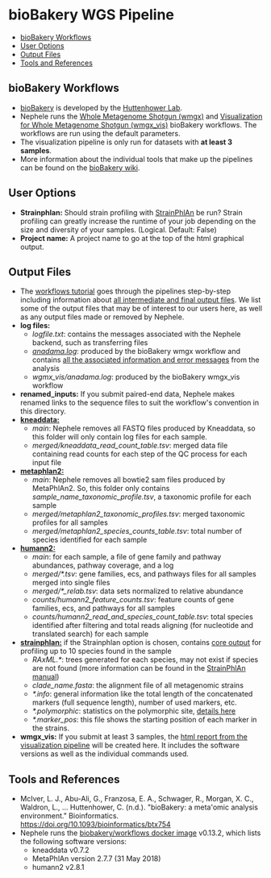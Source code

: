 bioBakery WGS Pipeline
================

-   [bioBakery Workflows](#biobakery-workflows)
-   [User Options](#user-options)
-   [Output Files](#output-files)
-   [Tools and References](#tools-and-references)

bioBakery Workflows
-------------------

-   [bioBakery](http://huttenhower.sph.harvard.edu/biobakery_workflows) is developed by the [Huttenhower Lab](http://huttenhower.sph.harvard.edu).
-   Nephele runs the [Whole Metagenome Shotgun (wmgx)](https://github.com/biobakery/biobakery_workflows#whole-metagenome-shotgun-wmgx) and [Visualization for Whole Metagenome Shotgun (wmgx\_vis)](https://github.com/biobakery/biobakery_workflows#visualization-for-whole-metagenome-shotgun-wmgx_vis) bioBakery workflows. The workflows are run using the default parameters.
-   The visualization pipeline is only run for datasets with **at least 3 samples**.
-   More information about the individual tools that make up the pipelines can be found on the [bioBakery wiki](http://huttenhower.sph.harvard.edu/biobakery_workflows).

User Options
------------

-   **Strainphlan:** Should strain profiling with [StrainPhlAn](http://segatalab.cibio.unitn.it/tools/strainphlan/) be run? Strain profiling can greatly increase the runtime of your job depending on the size and diversity of your samples. (Logical. Default: False)
-   **Project name:** A project name to go at the top of the html graphical output.

Output Files
------------

-   The [workflows tutorial](https://bitbucket.org/biobakery/biobakery/wiki/biobakery_workflows) goes through the pipelines step-by-step including information about [all intermediate and final output files](https://bitbucket.org/biobakery/biobakery/wiki/biobakery_workflows#rst-header-output-files). We list some of the output files that may be of interest to our users here, as well as any output files made or removed by Nephele.
-   **log files:**
    -   *logfile.txt*: contains the messages associated with the Nephele backend, such as transferring files
    -   [*anadama.log*](https://bitbucket.org/biobakery/biobakery/wiki/biobakery_workflows#rst-header-log-file): produced by the bioBakery wmgx workflow and contains [all the associated information and error messages](https://bitbucket.org/biobakery/biobakery/wiki/biobakery_workflows#rst-header-standard-output) from the analysis
    -   *wgmx\_vis/anadama.log*: produced by the bioBakery wmgx\_vis workflow
-   **renamed\_inputs:** If you submit paired-end data, Nephele makes renamed links to the sequence files to suit the workflow's convention in this directory.
-   [**kneaddata:**](https://bitbucket.org/biobakery/biobakery/wiki/biobakery_workflows#rst-header-quality-control-data)
    -   *main*: Nephele removes all FASTQ files produced by Kneaddata, so this folder will only contain log files for each sample.
    -   *merged/kneaddata\_read\_count\_table.tsv*: merged data file containing read counts for each step of the QC process for each input file
-   [**metaphlan2:**](https://bitbucket.org/biobakery/biobakery/wiki/biobakery_workflows#rst-header-taxonomic-profiling-data)
    -   *main*: Nephele removes all bowtie2 sam files produced by MetaPhlAn2. So, this folder only contains *sample\_name\_taxonomic\_profile.tsv*, a taxonomic profile for each sample
    -   *merged/metaphlan2\_taxonomic\_profiles.tsv*: merged taxonomic profiles for all samples
    -   *merged/metaphlan2\_species\_counts\_table.tsv*: total number of species identified for each sample
-   [**humann2:**](https://bitbucket.org/biobakery/biobakery/wiki/biobakery_workflows#rst-header-functional-profiling-data)
    -   *main*: for each sample, a file of gene family and pathway abundances, pathway coverage, and a log
    -   *merged/\*.tsv*: gene families, ecs, and pathways files for all samples merged into single files
    -   *merged/\*\_relab.tsv*: data sets normalized to relative abundance
    -   *counts/humann2\_feature\_counts.tsv*: feature counts of gene families, ecs, and pathways for all samples
    -   *counts/humann2\_read\_and\_species\_count\_table.tsv*: total species identified after filtering and total reads aligning (for nucleotide and translated search) for each sample
-   [**strainphlan:**](https://bitbucket.org/biobakery/biobakery/wiki/biobakery_workflows#rst-header-strain-profiling-data) if the Strainphlan option is chosen, contains [core output](https://bitbucket.org/biobakery/metaphlan2/overview#markdown-header-some-other-useful-output-files) for profiling up to 10 species found in the sample
    -   *RAxML.\**: trees generated for each species, may not exist if species are not found (more information can be found in the [StrainPhlAn manual](https://bitbucket.org/biobakery/metaphlan2/overview#markdown-header-metagenomic-strain-level-population-genomics))
    -   *clade\_name.fasta*: the alignment file of all metagenomic strains
    -   *\*.info*: general information like the total length of the concatenated markers (full sequence length), number of used markers, etc.
    -   *\*.polymorphic*: statistics on the polymorphic site, [details here](https://bitbucket.org/biobakery/metaphlan2/overview#markdown-header-some-other-useful-output-files)
    -   *\*.marker\_pos*: this file shows the starting position of each marker in the strains.
-   **wmgx\_vis:** If you submit at least 3 samples, the [html report from the visualization pipeline](https://bitbucket.org/biobakery/biobakery/wiki/biobakery_workflows#rst-header-id10) will be created here. It includes the software versions as well as the individual commands used.

Tools and References
--------------------

-   McIver, L. J., Abu-Ali, G., Franzosa, E. A., Schwager, R., Morgan, X. C., Waldron, L., ... Huttenhower, C. (n.d.). "bioBakery: a meta'omic analysis environment." Bioinformatics. <https://doi.org/10.1093/bioinformatics/btx754>
-   Nephele runs the [biobakery/workflows docker image](https://hub.docker.com/r/biobakery/workflows/) v0.13.2, which lists the following software versions:
    -   kneaddata v0.7.2
    -   MetaPhlAn version 2.7.7 (31 May 2018)
    -   humann2 v2.8.1
